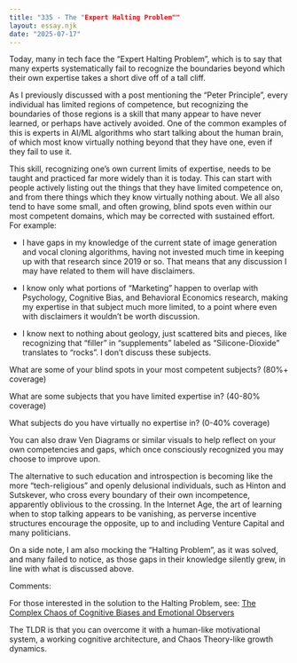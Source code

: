 ```yaml
---
title: "335 - The "Expert Halting Problem""
layout: essay.njk
date: "2025-07-17"
---
```


Today, many in tech face the “Expert Halting Problem”, which is to say that many experts systematically fail to recognize the boundaries beyond which their own expertise takes a short dive off of a tall cliff.

As I previously discussed with a post mentioning the “Peter Principle”, every individual has limited regions of competence, but recognizing the boundaries of those regions is a skill that many appear to have never learned, or perhaps have actively avoided. One of the common examples of this is experts in AI/ML algorithms who start talking about the human brain, of which most know virtually nothing beyond that they have one, even if they fail to use it.

This skill, recognizing one’s own current limits of expertise, needs to be taught and practiced far more widely than it is today. This can start with people actively listing out the things that they have limited competence on, and from there things which they know virtually nothing about. We all also tend to have some small, and often growing, blind spots even within our most competent domains, which may be corrected with sustained effort. For example:

- I have gaps in my knowledge of the current state of image generation and vocal cloning algorithms, having not invested much time in keeping up with that research since 2019 or so. That means that any discussion I may have related to them will have disclaimers.

- I know only what portions of “Marketing” happen to overlap with Psychology, Cognitive Bias, and Behavioral Economics research, making my expertise in that subject much more limited, to a point where even with disclaimers it wouldn’t be worth discussion.

- I know next to nothing about geology, just scattered bits and pieces, like recognizing that “filler” in “supplements” labeled as “Silicone-Dioxide” translates to “rocks”. I don’t discuss these subjects.

What are some of your blind spots in your most competent subjects? (80%+ coverage)

What are some subjects that you have limited expertise in? (40-80% coverage)

What subjects do you have virtually no expertise in? (0-40% coverage)

You can also draw Ven Diagrams or similar visuals to help reflect on your own competencies and gaps, which once consciously recognized you may choose to improve upon.

The alternative to such education and introspection is becoming like the more “tech-religious” and openly delusional individuals, such as Hinton and Sutskever, who cross every boundary of their own incompetence, apparently oblivious to the crossing. In the Internet Age, the art of learning when to stop talking appears to be vanishing, as perverse incentive structures encourage the opposite, up to and including Venture Capital and many politicians.

On a side note, I am also mocking the “Halting Problem”, as it was solved, and many failed to notice, as those gaps in their knowledge silently grew, in line with what is discussed above.

Comments:

For those interested in the solution to the Halting Problem, see: [The Complex Chaos of Cognitive Biases and Emotional Observers](http://dx.doi.org/10.13140/RG.2.2.11390.56641)

The TLDR is that you can overcome it with a human-like motivational system, a working cognitive architecture, and Chaos Theory-like growth dynamics.